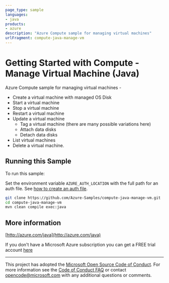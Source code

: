 ```yaml
---
page_type: sample
languages:
- java
products:
- azure
description: "Azure Compute sample for managing virtual machines"
urlFragment: compute-java-manage-vm
---
```


# Getting Started with Compute - Manage Virtual Machine (Java)


  Azure Compute sample for managing virtual machines -
   - Create a virtual machine with managed OS Disk
   - Start a virtual machine
   - Stop a virtual machine
   - Restart a virtual machine
   - Update a virtual machine
     - Tag a virtual machine (there are many possible variations here)
     - Attach data disks
     - Detach data disks
   - List virtual machines
   - Delete a virtual machine.
 

## Running this Sample

To run this sample:

Set the environment variable `AZURE_AUTH_LOCATION` with the full path for an auth file. See [how to create an auth file](https://github.com/Azure/azure-libraries-for-java/blob/master/AUTH.md).

```bash
git clone https://github.com/Azure-Samples/compute-java-manage-vm.git
cd compute-java-manage-vm
mvn clean compile exec:java
```

## More information

[http://azure.com/java](http://azure.com/java)

If you don't have a Microsoft Azure subscription you can get a FREE trial account [here](http://go.microsoft.com/fwlink/?LinkId=330212)

---

This project has adopted the [Microsoft Open Source Code of Conduct](https://opensource.microsoft.com/codeofconduct/). For more information see the [Code of Conduct FAQ](https://opensource.microsoft.com/codeofconduct/faq/) or contact [opencode@microsoft.com](mailto:opencode@microsoft.com) with any additional questions or comments.
